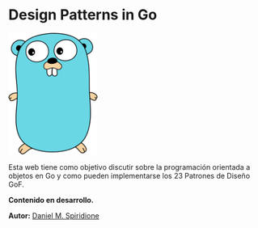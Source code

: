 # Design Patterns in Go

<img src="/assets/gopher.png" width="176" height=240 />

Esta web tiene como objetivo discutir sobre la programación orientada a objetos en Go y como pueden implementarse los 23 Patrones de Diseño GoF.

**Contenido en desarrollo.**

**Autor:** [Daniel M. Spiridione](http://www.daniel-spiridione.com.ar
)